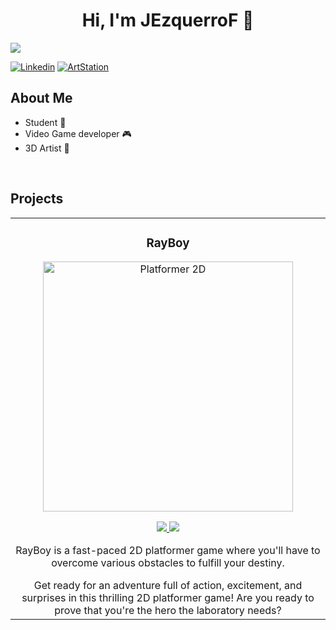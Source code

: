 <div align="center">
<h1 align="center">Hi, I'm JEzquerroF</a> 👋</h1>
  
</div>
<img src="https://www.gamingco.com.au/wp-content/uploads/2015/11/gamewarrior-0103-1400x788.jpg">

[![Linkedin](https://img.shields.io/badge/LINKEDIN-blue)](https://www.linkedin.com/in/javier-ezquerro-fuentes-5a494a319/)
[![ArtStation](https://img.shields.io/badge/ARTSTATION-purple)](https://www.artstation.com/jezquerrof)

## About Me

-  Student 🔭
- Video Game developer  🎮 
- 3D Artist  🎨
<br>

## Projects



<table>
<tr>
<td width="50%">
<h3 align="center">RayBoy</h3>
<div align="center">
<a href="https://rayboyy.itch.io/rayboy" target="_blank"><img src="https://i.imgur.com/O3FzCXo.png" width="400" alt="Platformer 2D"></a>
<p>
<a href="https://rayboyy.itch.io/rayboy">
<img src="https://img.shields.io/badge/ITCH.IO-white?style=for-the-badge&logo=github&logoColor=black">
  
<a href="https://www.youtube.com/@RayBoyGame">
<img src="https://img.shields.io/badge/YOUTUBE-red?style=for-the-badge&Color=black">
</a>
</p>
<p>RayBoy is a fast-paced 2D platformer game where you'll have to overcome various obstacles to fulfill your destiny.</p> Get ready for an adventure full of action, excitement, and surprises in this thrilling 2D platformer game! Are you ready to prove that you're the hero the laboratory needs?
</div>

<!--
**JEzquerroF/JEzquerroF** is a ✨ _special_ ✨ repository because its `README.md` (this file) appears on your GitHub profile.

Here are some ideas to get you started:

- 🔭 I’m currently working on ...
- 🌱 I’m currently learning ...
- 👯 I’m looking to collaborate on ...
- 🤔 I’m looking for help with ...
- 💬 Ask me about ...
- 📫 How to reach me: ...
- 😄 Pronouns: ...
- ⚡ Fun fact: ...
-->
